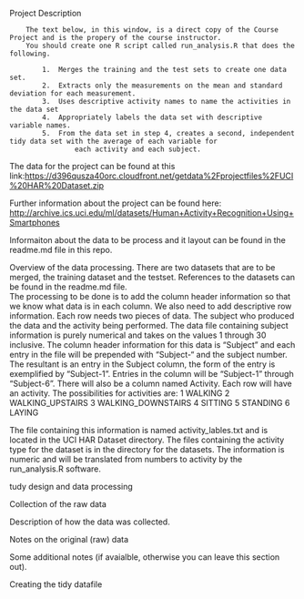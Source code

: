 Project Description


        The text below, in this window, is a direct copy of the Course Project and is the propery of the course instructor.  
        You should create one R script called run_analysis.R that does the following. 

            1.  Merges the training and the test sets to create one data set.
            2.  Extracts only the measurements on the mean and standard deviation for each measurement. 
            3.  Uses descriptive activity names to name the activities in the data set
            4.  Appropriately labels the data set with descriptive variable names. 
            5.  From the data set in step 4, creates a second, independent tidy data set with the average of each variable for
                    each activity and each subject.

The data for the project can be found at this link:https://d396qusza40orc.cloudfront.net/getdata%2Fprojectfiles%2FUCI%20HAR%20Dataset.zip

Further information about the project can be found here:
    http://archive.ics.uci.edu/ml/datasets/Human+Activity+Recognition+Using+Smartphones 


Informaiton about the data to be process and it layout can be found in the readme.md file in this repo.


Overview of the data processing.
There are two datasets that are to be merged, the training dataset and the testset.  References to the datasets can be found in the readme.md file.  
The processing to be done is to add the column header information so that we know what data is in each column.  We also need to add descriptive row information.  Each row needs two pieces of data.  The subject who produced the data and the activity being performed. The data file containing subject information is purely numerical and takes on the values 1 through 30 inclusive.  The column header information for this data is “Subject” and each entry in the file will be prepended with “Subject-“ and the subject number.  The resultant is an entry in the Subject column, the form of the entry is exemplified by “Subject-1”.  Entries in the column will be “Subject-1” through “Subject-6”.
There will also be a column named Activity.  Each row will have an activity.  The possibilities for activities are: 
1 WALKING
2 WALKING_UPSTAIRS
3 WALKING_DOWNSTAIRS
4 SITTING
5 STANDING
6 LAYING

The file containing this information is named activity_lables.txt and is located in the UCI HAR Dataset directory. 
The files containing the activity type for the dataset is in the directory for the datasets.  The information is numeric and will be translated from numbers to activity by the run_analysis.R software.  









tudy design and data processing

Collection of the raw data

Description of how the data was collected.

Notes on the original (raw) data

Some additional notes (if avaialble, otherwise you can leave this section out).

Creating the tidy datafile

